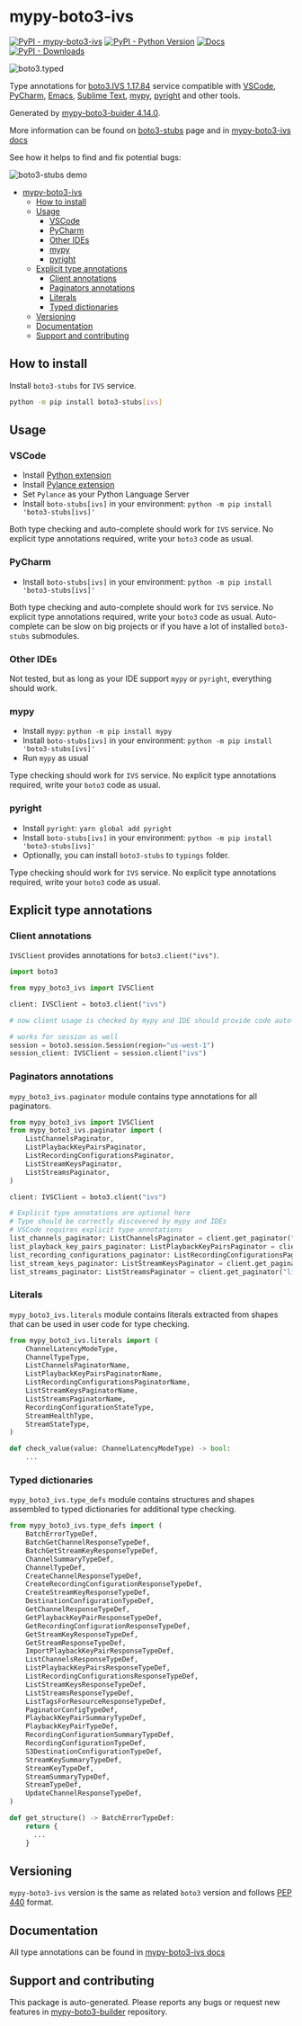 # mypy-boto3-ivs<a id="mypy-boto3-ivs"></a>

[![PyPI - mypy-boto3-ivs](https://img.shields.io/pypi/v/mypy-boto3-ivs.svg?color=blue)](https://pypi.org/project/mypy-boto3-ivs)
[![PyPI - Python Version](https://img.shields.io/pypi/pyversions/mypy-boto3-ivs.svg?color=blue)](https://pypi.org/project/mypy-boto3-ivs)
[![Docs](https://img.shields.io/readthedocs/mypy-boto3-builder.svg?color=blue)](https://mypy-boto3-builder.readthedocs.io/)
[![PyPI - Downloads](https://img.shields.io/pypi/dw/mypy-boto3-ivs?color=blue)](https://pypistats.org/packages/mypy-boto3-ivs)

![boto3.typed](https://github.com/vemel/mypy_boto3_builder/raw/master/logo.png)

Type annotations for
[boto3.IVS 1.17.84](https://boto3.amazonaws.com/v1/documentation/api/1.17.84/reference/services/ivs.html#IVS)
service compatible with [VSCode](https://code.visualstudio.com/),
[PyCharm](https://www.jetbrains.com/pycharm/),
[Emacs](https://www.gnu.org/software/emacs/),
[Sublime Text](https://www.sublimetext.com/),
[mypy](https://github.com/python/mypy),
[pyright](https://github.com/microsoft/pyright) and other tools.

Generated by
[mypy-boto3-buider 4.14.0](https://github.com/vemel/mypy_boto3_builder).

More information can be found on
[boto3-stubs](https://pypi.org/project/boto3-stubs/) page and in
[mypy-boto3-ivs docs](https://vemel.github.io/boto3_stubs_docs/mypy_boto3_ivs/)

See how it helps to find and fix potential bugs:

![boto3-stubs demo](https://github.com/vemel/mypy_boto3_builder/raw/master/demo.gif)

- [mypy-boto3-ivs](#mypy-boto3-ivs)
  - [How to install](#how-to-install)
  - [Usage](#usage)
    - [VSCode](#vscode)
    - [PyCharm](#pycharm)
    - [Other IDEs](#other-ides)
    - [mypy](#mypy)
    - [pyright](#pyright)
  - [Explicit type annotations](#explicit-type-annotations)
    - [Client annotations](#client-annotations)
    - [Paginators annotations](#paginators-annotations)
    - [Literals](#literals)
    - [Typed dictionaries](#typed-dictionaries)
  - [Versioning](#versioning)
  - [Documentation](#documentation)
  - [Support and contributing](#support-and-contributing)

## How to install<a id="how-to-install"></a>

Install `boto3-stubs` for `IVS` service.

```bash
python -m pip install boto3-stubs[ivs]
```

## Usage<a id="usage"></a>

### VSCode<a id="vscode"></a>

- Install
  [Python extension](https://marketplace.visualstudio.com/items?itemName=ms-python.python)
- Install
  [Pylance extension](https://marketplace.visualstudio.com/items?itemName=ms-python.vscode-pylance)
- Set `Pylance` as your Python Language Server
- Install `boto-stubs[ivs]` in your environment:
  `python -m pip install 'boto3-stubs[ivs]'`

Both type checking and auto-complete should work for `IVS` service. No explicit
type annotations required, write your `boto3` code as usual.

### PyCharm<a id="pycharm"></a>

- Install `boto-stubs[ivs]` in your environment:
  `python -m pip install 'boto3-stubs[ivs]'`

Both type checking and auto-complete should work for `IVS` service. No explicit
type annotations required, write your `boto3` code as usual. Auto-complete can
be slow on big projects or if you have a lot of installed `boto3-stubs`
submodules.

### Other IDEs<a id="other-ides"></a>

Not tested, but as long as your IDE support `mypy` or `pyright`, everything
should work.

### mypy<a id="mypy"></a>

- Install `mypy`: `python -m pip install mypy`
- Install `boto-stubs[ivs]` in your environment:
  `python -m pip install 'boto3-stubs[ivs]'`
- Run `mypy` as usual

Type checking should work for `IVS` service. No explicit type annotations
required, write your `boto3` code as usual.

### pyright<a id="pyright"></a>

- Install `pyright`: `yarn global add pyright`
- Install `boto-stubs[ivs]` in your environment:
  `python -m pip install 'boto3-stubs[ivs]'`
- Optionally, you can install `boto3-stubs` to `typings` folder.

Type checking should work for `IVS` service. No explicit type annotations
required, write your `boto3` code as usual.

## Explicit type annotations<a id="explicit-type-annotations"></a>

### Client annotations<a id="client-annotations"></a>

`IVSClient` provides annotations for `boto3.client("ivs")`.

```python
import boto3

from mypy_boto3_ivs import IVSClient

client: IVSClient = boto3.client("ivs")

# now client usage is checked by mypy and IDE should provide code auto-complete

# works for session as well
session = boto3.session.Session(region="us-west-1")
session_client: IVSClient = session.client("ivs")
```

### Paginators annotations<a id="paginators-annotations"></a>

`mypy_boto3_ivs.paginator` module contains type annotations for all paginators.

```python
from mypy_boto3_ivs import IVSClient
from mypy_boto3_ivs.paginator import (
    ListChannelsPaginator,
    ListPlaybackKeyPairsPaginator,
    ListRecordingConfigurationsPaginator,
    ListStreamKeysPaginator,
    ListStreamsPaginator,
)

client: IVSClient = boto3.client("ivs")

# Explicit type annotations are optional here
# Type should be correctly discovered by mypy and IDEs
# VSCode requires explicit type annotations
list_channels_paginator: ListChannelsPaginator = client.get_paginator("list_channels")
list_playback_key_pairs_paginator: ListPlaybackKeyPairsPaginator = client.get_paginator("list_playback_key_pairs")
list_recording_configurations_paginator: ListRecordingConfigurationsPaginator = client.get_paginator("list_recording_configurations")
list_stream_keys_paginator: ListStreamKeysPaginator = client.get_paginator("list_stream_keys")
list_streams_paginator: ListStreamsPaginator = client.get_paginator("list_streams")
```

### Literals<a id="literals"></a>

`mypy_boto3_ivs.literals` module contains literals extracted from shapes that
can be used in user code for type checking.

```python
from mypy_boto3_ivs.literals import (
    ChannelLatencyModeType,
    ChannelTypeType,
    ListChannelsPaginatorName,
    ListPlaybackKeyPairsPaginatorName,
    ListRecordingConfigurationsPaginatorName,
    ListStreamKeysPaginatorName,
    ListStreamsPaginatorName,
    RecordingConfigurationStateType,
    StreamHealthType,
    StreamStateType,
)

def check_value(value: ChannelLatencyModeType) -> bool:
    ...
```

### Typed dictionaries<a id="typed-dictionaries"></a>

`mypy_boto3_ivs.type_defs` module contains structures and shapes assembled to
typed dictionaries for additional type checking.

```python
from mypy_boto3_ivs.type_defs import (
    BatchErrorTypeDef,
    BatchGetChannelResponseTypeDef,
    BatchGetStreamKeyResponseTypeDef,
    ChannelSummaryTypeDef,
    ChannelTypeDef,
    CreateChannelResponseTypeDef,
    CreateRecordingConfigurationResponseTypeDef,
    CreateStreamKeyResponseTypeDef,
    DestinationConfigurationTypeDef,
    GetChannelResponseTypeDef,
    GetPlaybackKeyPairResponseTypeDef,
    GetRecordingConfigurationResponseTypeDef,
    GetStreamKeyResponseTypeDef,
    GetStreamResponseTypeDef,
    ImportPlaybackKeyPairResponseTypeDef,
    ListChannelsResponseTypeDef,
    ListPlaybackKeyPairsResponseTypeDef,
    ListRecordingConfigurationsResponseTypeDef,
    ListStreamKeysResponseTypeDef,
    ListStreamsResponseTypeDef,
    ListTagsForResourceResponseTypeDef,
    PaginatorConfigTypeDef,
    PlaybackKeyPairSummaryTypeDef,
    PlaybackKeyPairTypeDef,
    RecordingConfigurationSummaryTypeDef,
    RecordingConfigurationTypeDef,
    S3DestinationConfigurationTypeDef,
    StreamKeySummaryTypeDef,
    StreamKeyTypeDef,
    StreamSummaryTypeDef,
    StreamTypeDef,
    UpdateChannelResponseTypeDef,
)

def get_structure() -> BatchErrorTypeDef:
    return {
      ...
    }
```

## Versioning<a id="versioning"></a>

`mypy-boto3-ivs` version is the same as related `boto3` version and follows
[PEP 440](https://www.python.org/dev/peps/pep-0440/) format.

## Documentation<a id="documentation"></a>

All type annotations can be found in
[mypy-boto3-ivs docs](https://vemel.github.io/boto3_stubs_docs/mypy_boto3_ivs/)

## Support and contributing<a id="support-and-contributing"></a>

This package is auto-generated. Please reports any bugs or request new features
in [mypy-boto3-builder](https://github.com/vemel/mypy_boto3_builder/issues/)
repository.
